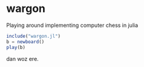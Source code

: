 # wargon
Playing around implementing computer chess in julia

```julia
include("wargon.jl")
b = newboard()
play(b)
```
dan woz ere.
